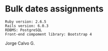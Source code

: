 # Bulk dates assignments

```
Ruby version: 2.6.5
Rails version: 6.0.3
RDBMS: PostgreSQL
Front-end compoment library: Bootstrap 4
```

Jorge Calvo G.
